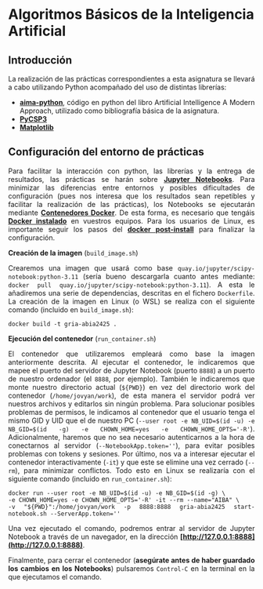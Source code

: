 # Algoritmos Básicos de la Inteligencia Artificial

## Introducción

<div style="text-align: justify">
La realización de las prácticas correspondientes a esta asignatura se llevará a cabo utilizando Python acompañado del uso de distintas librerías:

* **[aima-python](https://github.com/aimacode/aima-python)**, código en python del libro Artificial Intelligence A Modern Approach, utilizado como bibliografía básica de la asignatura. 
* **[PyCSP3](http://pycsp.org/)**
* **[Matplotlib]()**

## Configuración del entorno de prácticas

Para facilitar la interacción con python, las librerías y la entrega de resultados, las prácticas se harán sobre **[Jupyter Notebooks](https://jupyter.readthedocs.io/en/latest/index.html)**. Para minimizar las diferencias entre entornos y posibles dificultades de configuración (pues nos interesa que los resultados sean repetibles y facilitar la realización de las prácticas), los Notebooks se ejecutarán mediante **[Contenedores Docker](https://www.docker.com/)**. De esta forma, es necesario que tengáis **[Docker instalado](https://docs.docker.com/get-docker/)** en vuestros equipos. Para los usuarios de Linux, es importante seguir los pasos del **[docker post-install](https://docs.docker.com/engine/install/linux-postinstall/)** para finalizar la configuración.

**Creación de la imagen** (`build_image.sh`)

Crearemos una imagen que usará como base `quay.io/jupyter/scipy-notebook:python-3.11` (sería bueno descargarla cuanto antes mediante: `docker pull quay.io/jupyter/scipy-notebook:python-3.11`). A esta le añadiremos una serie de dependencias, descritas en el fichero `Dockerfile`. La creación de la imagen en Linux (o WSL) se realiza con el siguiente comando (incluido en `build_image.sh`):
```
docker build -t gria-abia2425 .
```

**Ejecución del contenedor** (`run_container.sh`)

El contenedor que utilizaremos empleará como base la imagen anteriormente descrita. Al ejecutar el contenedor, le indicaremos que mapee el puerto del servidor de Jupyter Notebook (puerto `8888`) a un puerto de nuestro ordenador (el `8888`, por ejemplo). También le indicaremos que monte nuestro directorio actual (`${PWD}`) en vez del directorio work del contenedor (`/home/jovyan/work`), de esta manera el servidor podrá ver nuestros archivos y editarlos sin ningún problema. Para solucionar posibles problemas de permisos, le indicamos al contenedor que el usuario tenga el mismo GID y UID que el de nuestro PC (`--user root -e NB_UID=$(id -u) -e NB_GID=$(id -g) -e CHOWN_HOME=yes -e CHOWN_HOME_OPTS='-R'`). Adicionalmente, haremos que no sea necesario autenticarnos a la hora de conectarnos al servidor (`--NotebookApp.token=''`), para evitar posibles problemas con tokens y sesiones. Por último, nos va a interesar ejecutar el contenedor interactivamente (`-it`) y que este se elimine una vez cerrado (`--rm`), para minimizar conflictos. Todo esto en Linux se realizaría con el siguiente comando (incluido en `run_container.sh`):
```
docker run --user root -e NB_UID=$(id -u) -e NB_GID=$(id -g) \
-e CHOWN_HOME=yes -e CHOWN_HOME_OPTS='-R' -it --rm --name="AIBA" \
-v "${PWD}":/home/jovyan/work -p 8888:8888 gria-abia2425 start-notebook.sh --ServerApp.token=''
```

Una vez ejecutado el comando, podremos entrar al servidor de Jupyter Notebook a través de un navegador, en la dirección **[http://127.0.0.1:8888](http://127.0.0.1:8888)**.

Finalmente, para cerrar el contenedor (**asegúrate antes de haber guardado los cambios en los Notebooks**) pulsaremos `Control-C` en la terminal en la que ejecutamos el comando.

</div>


